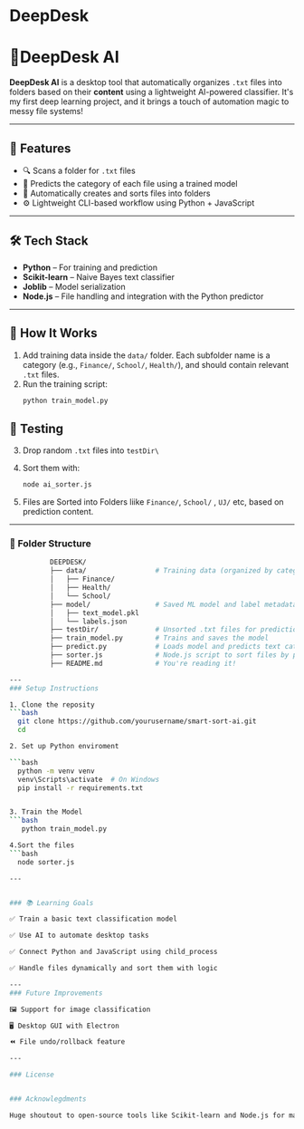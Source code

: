 # DeepDesk

# 🧠DeepDesk AI

**DeepDesk AI** is a desktop tool that automatically organizes `.txt` files into folders based on their **content** using a lightweight AI-powered classifier. It's my first deep learning project, and it brings a touch of automation magic to messy file systems!

---

## 🚀 Features

- 🔍 Scans a folder for `.txt` files
- 🧠 Predicts the category of each file using a trained model
- 📁 Automatically creates and sorts files into folders
- ⚙️ Lightweight CLI-based workflow using Python + JavaScript

---

## 🛠 Tech Stack

- **Python** – For training and prediction
- **Scikit-learn** – Naive Bayes text classifier
- **Joblib** – Model serialization
- **Node.js** – File handling and integration with the Python predictor

---

## 🧪 How It Works

1. Add training data inside the `data/` folder. Each subfolder name is a category (e.g., `Finance/`, `School/`, `Health/`), and should contain relevant `.txt` files.
2. Run the training script:
   ```bash
   python train_model.py

## 🧪 Testing 

3. Drop random `.txt` files into `testDir\`

4.  Sort them with:
    ```bash
    node ai_sorter.js

5. Files are Sorted into Folders liike `Finance/`, `School/` , `UJ/` etc, based on prediction content.

---
### 📂 Folder Structure 
  ```bash
            DEEPDESK/
            ├── data/                 # Training data (organized by category)
            │   ├── Finance/
            │   ├── Health/
            │   └── School/
            ├── model/                # Saved ML model and label metadata
            │   ├── text_model.pkl
            │   └── labels.json
            ├── testDir/              # Unsorted .txt files for prediction
            ├── train_model.py        # Trains and saves the model
            ├── predict.py            # Loads model and predicts text categories
            ├── sorter.js             # Node.js script to sort files by prediction
            ├── README.md             # You're reading it! 

---
### Setup Instructions

1. Clone the reposity
  ```bash
    git clone https://github.com/yourusername/smart-sort-ai.git
    cd 

2. Set up Python enviroment

  ```bash
    python -m venv venv
    venv\Scripts\activate  # On Windows
    pip install -r requirements.txt


3. Train the Model
  ```bash
     python train_model.py

4.Sort the files
  ```bash
    node sorter.js

---


### 📚 Learning Goals

✅ Train a basic text classification model

✅ Use AI to automate desktop tasks

✅ Connect Python and JavaScript using child_process

✅ Handle files dynamically and sort them with logic

---
### Future Improvements

🖼 Support for image classification

🖥 Desktop GUI with Electron

⏪ File undo/rollback feature

---

### License


### Acknowlegdments

Huge shoutout to open-source tools like Scikit-learn and Node.js for making this kind of project so accessible

